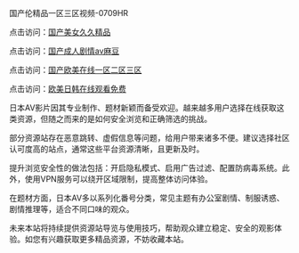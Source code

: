 国产伦精品一区三区视频-0709HR

点击访问：<a href="https://heiliaoow5kzm.pages.dev">国产美女久久精品</a>

点击访问：<a href="https://heiliaoow5kzm.pages.dev">国产成人剧情av麻豆</a>

点击访问：<a href="https://heiliao2dmwwy.pages.dev">国产欧美在线一区二区三区</a>

点击访问：<a href="https://heiliaoxqkkct.pages.dev">欧美日韩在线观看免费</a>

日本AV影片因其专业制作、题材新颖而备受欢迎。越来越多用户选择在线获取这类资源，但随之而来的是如何安全浏览和正确筛选的挑战。

部分资源站存在恶意跳转、虚假信息等问题，给用户带来诸多不便。建议选择社区认可度高的站点，通常这些平台资源清晰，且更新及时。

提升浏览安全性的做法包括：开启隐私模式、启用广告过滤、配置防病毒系统。此外，使用VPN服务可以绕开区域限制，提高整体访问体验。

在题材方面，日本AV多以系列化番号分类，常见主题有办公室剧情、制服诱惑、剧情推理等，适合不同口味的观众。

未来本站将持续提供资源站导览与使用技巧，帮助观众建立稳定、安全的观影体验。如您有兴趣获取更多精品资源，不妨收藏本站。

<span style="display:none;">[Canonical link]( https://github.com/vk20250709/723752 ）</span>
